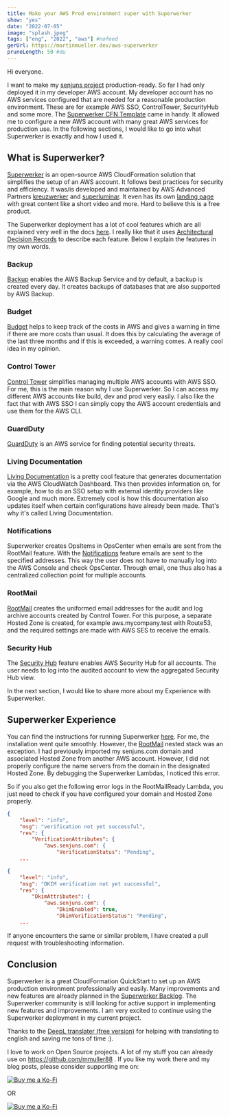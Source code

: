```yaml
---
title: Make your AWS Prod environment super with Superwerker 
show: "yes"
date: "2022-07-05"
image: "splash.jpeg"
tags: ["eng", "2022", "aws"] #nofeed
gerUrl: https://martinmueller.dev/aws-superwerker
pruneLength: 50 #du
---
```


Hi everyone.

I want to make my [senjuns project](github.com/senjuns/senjuns) production-ready. So far I had only deployed it in my developer AWS account. My developer account has no AWS services configured that are needed for a reasonable production environment. These are for example AWS SSO, ControlTower, SecurityHub and some more. The [Superwerker CFN Template](https://github.com/superwerker/superwerker) came in handy. It allowed me to configure a new AWS account with many great AWS services for production use. In the following sections, I would like to go into what Superwerker is exactly and how I used it.

## What is Superwerker?

[Superwerker](https://github.com/superwerker/superwerker) is an open-source AWS CloudFormation solution that simplifies the setup of an AWS account. It follows best practices for security and efficiency. It was/is developed and maintained by AWS Advanced Partners [kreuzwerker](https://github.com/superwerker/superwerker) and [superluminar](https://superluminar.io/). It even has its own [landing page](https://superwerker.cloud) with great content like a short video and more. Hard to believe this is a free product.

The Superwerker deployment has a lot of cool features which are all explained very well in the docs [here](https://github.com/superwerker/superwerker/tree/main/docs/adrs). I really like that it uses [Architectural Decision Records](https://adr.github.io/) to describe each feature. Below I explain the features in my own words.

### Backup

[Backup](https://github.com/superwerker/superwerker/blob/main/docs/adrs/backup.md) enables the AWS Backup Service and by default, a backup is created every day. It creates backups of databases that are also supported by AWS Backup.

### Budget

[Budget](https://github.com/superwerker/superwerker/blob/main/docs/adrs/budget.md) helps to keep track of the costs in AWS and gives a warning in time if there are more costs than usual. It does this by calculating the average of the last three months and if this is exceeded, a warning comes. A really cool idea in my opinion.

### Control Tower

[Control Tower](https://github.com/superwerker/superwerker/blob/main/docs/adrs/control-tower.md) simplifies managing multiple AWS accounts with AWS SSO. For me, this is the main reason why I use Superwerker. So I can access my different AWS accounts like build, dev and prod very easily. I also like the fact that with AWS SSO I can simply copy the AWS account credentials and use them for the AWS CLI.

### GuardDuty

[GuardDuty](https://github.com/superwerker/superwerker/blob/main/docs/adrs/guardduty.md) is an AWS service for finding potential security threats.

### Living Documentation

[Living Documentation](https://github.com/superwerker/superwerker/blob/main/docs/adrs/living-documentation.md) is a pretty cool feature that generates documentation via the AWS CloudWatch Dashboard. This then provides information on, for example, how to do an SSO setup with external identity providers like Google and much more. Extremely cool is how this documentation also updates itself when certain configurations have already been made. That's why it's called Living Documentation.

### Notifications

Superwerker creates OpsItems in OpsCenter when emails are sent from the RootMail feature. With the [Notifications](https://github.com/superwerker/superwerker/blob/main/docs/adrs/notifications.md) feature emails are sent to the specified addresses. This way the user does not have to manually log into the AWS Console and check OpsCenter. Through email, one thus also has a centralized collection point for multiple accounts.

### RootMail

[RootMail](https://github.com/superwerker/superwerker/blob/main/docs/adrs/rootmail.md) creates the uniformed email addresses for the audit and log archive accounts created by Control Tower. For this purpose, a separate Hosted Zone is created, for example aws.mycompany.test with Route53, and the required settings are made with AWS SES to receive the emails.

### Security Hub

The [Security Hub](https://github.com/superwerker/superwerker/blob/main/docs/adrs/securityhub.md) feature enables AWS Security Hub for all accounts. The user needs to log into the audited account to view the aggregated Security Hub view.

In the next section, I would like to share more about my Experience with Superwerker.

## Superwerker Experience

You can find the instructions for running Superwerker [here](https://superwerker.awsworkshop.io/). For me, the installation went quite smoothly. However, the [RootMail](https://github.com/superwerker/superwerker/blob/main/docs/adrs/rootmail.md) nested stack was an exception. I had previously imported my senjuns.com domain and associated Hosted Zone from another AWS account. However, I did not properly configure the name servers from the domain in the designated Hosted Zone. By debugging the Superwerker Lambdas, I noticed this error.

So if you also get the following error logs in the RootMailReady Lambda, you just need to check if you have configured your domain and Hosted Zone properly.

```json
{
    "level": "info",
    "msg": "verification not yet successful",
    "res": {
        "VerificationAttributes": {
            "aws.senjuns.com": {
                "VerificationStatus": "Pending",
    ...
```

```json
{
    "level": "info",
    "msg": "DKIM verification not yet successful",
    "res": {
        "DkimAttributes": {
            "aws.senjuns.com": {
                "DkimEnabled": true,
                "DkimVerificationStatus": "Pending",
    ...
```

If anyone encounters the same or similar problem, I have created a pull request with troubleshooting information.

## Conclusion

Superwerker is a great CloudFormation QuickStart to set up an AWS production environment professionally and easily. Many improvements and new features are already planned in the [Superwerker Backlog](https://github.com/superwerker/superwerker/issues). The Superwerker community is still looking for active support in implementing new features and improvements. I am very excited to continue using the Superwerker deployment in my current project.

Thanks to the [DeepL translater (free version)](https://DeepL.com/Translator) for helping with translating to english and saving me tons of time :).

I love to work on Open Source projects. A lot of my stuff you can already use on <https://github.com/mmuller88> . If you like my work there and my blog posts, please consider supporting me on:

[![Buy me a Ko-Fi](https://storage.ko-fi.com/cdn/useruploads/png_d554a01f-60f0-4969-94d1-7b69f3e28c2fcover.jpg?v=69a332f2-b808-4369-8ba3-dae0d1100dd4)](https://ko-fi.com/T6T1BR59W)

OR

[![Buy me a Ko-Fi](https://theastrologypodcast.com/wp-content/uploads/2015/06/become-my-patron-05.jpg)](https://www.patreon.com/bePatron?u=29010217)
